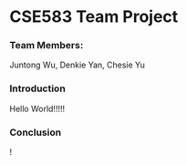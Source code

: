 # CSE583 Team Project

### Team Members:

Juntong Wu, Denkie Yan, Chesie Yu



### Introduction

Hello World!!!!!


### Conclusion

!